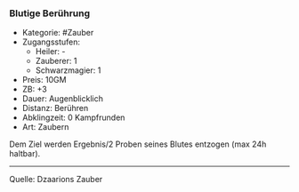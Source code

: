 ### Blutige Berührung

- Kategorie: #Zauber
- Zugangsstufen:
  - Heiler: -
  - Zauberer: 1
  - Schwarzmagier: 1
- Preis: 10GM
- ZB: +3
- Dauer: Augenblicklich
- Distanz: Berühren
- Abklingzeit: 0 Kampfrunden
- Art: Zaubern

Dem Ziel werden Ergebnis/2 Proben seines Blutes entzogen (max 24h haltbar).

---

Quelle: Dzaarions Zauber

